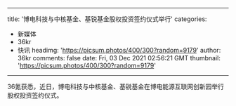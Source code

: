 
---
title: '博电科技与中核基金、基锐基金股权投资签约仪式举行'
categories: 
 - 新媒体
 - 36kr
 - 快讯
headimg: 'https://picsum.photos/400/300?random=9179'
author: 36kr
comments: false
date: Fri, 03 Dec 2021 02:56:21 GMT
thumbnail: 'https://picsum.photos/400/300?random=9179'
---

<div>   
36氪获悉，近日，博电科技与中核基金、基锐基金在博电能源互联网创新园举行股权投资签约仪式。  
</div>
            